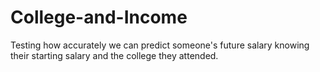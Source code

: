 # College-and-Income
Testing how accurately we can predict someone's future salary knowing their starting salary and the college they attended.
